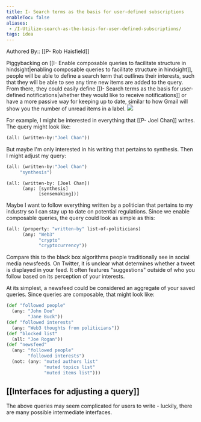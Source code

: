 ```yaml
---
title: I- Search terms as the basis for user-defined subscriptions
enableToc: false
aliases:
 - /I-Utilize-search-as-the-basis-for-user-defined-subscriptions/
tags: idea
---
```


Authored By:: [[P- Rob Haisfield]]

Piggybacking on [[I- Enable composable queries to facilitate structure in hindsight|enabling composable queries to facilitate structure in hindsight]], people will be able to define a search term that outlines their interests, such that they will be able to see any time new items are added to the query. From there, they could easily define [[I- Search terms as the basis for user-defined notifications|whether they would like to receive notifications]] or have a more passive way for keeping up to date, similar to how Gmail will show you the number of unread items in a label.
![](https://firebasestorage.googleapis.com/v0/b/firescript-577a2.appspot.com/o/imgs%2Fapp%2Fwrite-hypertext-notebook-graph-research%2FONhwQVp40E.png?alt=media&token=06082a7a-f7c9-4c2c-b021-509caf216d8b)

For example, I might be interested in everything that [[P- Joel Chan]] writes. The query might look like:
 
 ```clojure
(all: (written-by:"Joel Chan"))
```

But maybe I'm only interested in his writing that pertains to synthesis. Then I might adjust my query:

 ```clojure
(all: (written-by:"Joel Chan")
      "synthesis")
```

```
(all: (written-by: [Joel Chan]) 
	  (any: [synthesis]
		    [sensemaking]))
```

Maybe I want to follow everything written by a politician that pertains to my industry so I can stay up to date on potential regulations. Since we enable composable queries, the query could look as simple as this:

```clojure
(all: (property: "written-by" list-of-politicians)
      (any: "Web3"
            "crypto"
            "cryptocurrency"))

```

Compare this to the black box algorithms people traditionally see in social media newsfeeds. On Twitter, it is unclear what determines whether a tweet is displayed in your feed. It often features "suggestions" outside of who you follow based on its perception of your interests.

At its simplest, a newsfeed could be considered an aggregate of your saved queries. Since queries are composable, that might look like:

```clojure
(def "followed people"
  (any: "John Doe"
        "Jane Buck"))
(def "followed interests"
  (any: "Web3 thoughts from politicians"))
(def "blocked list"
  (all: "Joe Rogan"))
(def "newsfeed"
  (any: "followed people"
        "followed interests")
  (not: (any: "muted authors list"
              "muted topics list"
              "muted items list")))
```

 ## [[Interfaces for adjusting a query]]
 
 The above queries may seem complicated for users to write - luckily, there are many possible intermediate interfaces.